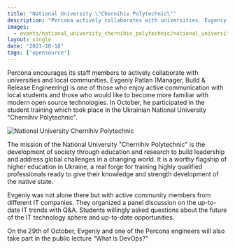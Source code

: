 ```yaml
---
title: "National University \"Chernihiv Polytechnic\""
description: "Percona actively collaborates with universities. Evgeniy Patlan participated in the student training the Ukrainian National University \"Chernihiv Polytechnic\" with other IT companies and talked to students about open source technologies."
images:
  - events/national_university_chernihiv_polytechnic/national_university_chernihiv_polytechnic_1.jpg
layout: single
date: "2021-10-18"
tags: ['opensource']
---
```


Percona encourages its staff members to actively collaborate with universities and local communities. Evgeniy Patlan (Manager, Build & Release Engineering) is one of those who enjoy active communication with local students and those who would like to become more familiar with modern open source technologies. In October, he participated in the student training which took place in the Ukrainian National University "Chernihiv Polytechnic". 

![National University Chernihiv Polytechnic](/events/national_university_chernihiv_polytechnic/national_university_chernihiv_polytechnic-COLLAGE.jpg)

The mission of the National University "Chernihiv Polytechnic" is the development of society through education and research to build leadership and address global challenges in a changing world. It is a worthy flagship of higher education in Ukraine, a real forge for training highly qualified professionals ready to give their knowledge and strength development of the native state.

Evgeniy was not alone there but with active community members from different IT companies. They organized a panel discussion on the up-to-date IT trends with Q&A. Students willingly asked questions about the future of the IT technology sphere and up-to-date opportunities.

On the 29th of October, Evgeniy and one of the Percona engineers will also take part in the public lecture “What is DevOps?"


